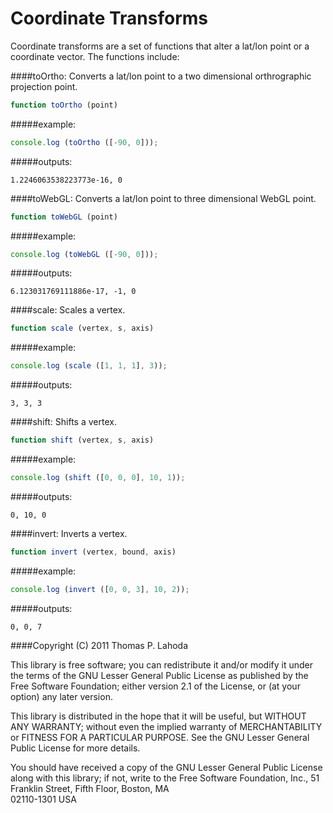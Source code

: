 Coordinate Transforms
=======================

Coordinate transforms are a set of functions that alter a lat/lon point or
a coordinate vector. The functions include:

####toOrtho:
Converts a lat/lon point to a two dimensional orthrographic 
projection point.

```javascript
function toOrtho (point)
```

#####example:
```javascript
console.log (toOrtho ([-90, 0]));
```

#####outputs:
```
1.2246063538223773e-16, 0
```


####toWebGL:
Converts a lat/lon point to three dimensional WebGL point.

```javascript
function toWebGL (point)
```

#####example:
```javascript
console.log (toWebGL ([-90, 0]));
```

#####outputs:
```
6.123031769111886e-17, -1, 0
```


####scale:
Scales a vertex.

```javascript
function scale (vertex, s, axis)
```

#####example:
```javascript
console.log (scale ([1, 1, 1], 3));
```

#####outputs:
```
3, 3, 3
```


####shift:
Shifts a vertex.

```javascript
function shift (vertex, s, axis)
```

#####example:
```javascript
console.log (shift ([0, 0, 0], 10, 1));
```

#####outputs:
```
0, 10, 0
```


####invert:
Inverts a vertex.

```javascript
function invert (vertex, bound, axis)

```

#####example:
```javascript
console.log (invert ([0, 0, 3], 10, 2));
```

#####outputs:
```
0, 0, 7
```


####Copyright (C) 2011 Thomas P. Lahoda

This library is free software; you can redistribute it and/or
modify it under the terms of the GNU Lesser General Public
License as published by the Free Software Foundation; either
version 2.1 of the License, or (at your option) any later version.

This library is distributed in the hope that it will be useful,
but WITHOUT ANY WARRANTY; without even the implied warranty of
MERCHANTABILITY or FITNESS FOR A PARTICULAR PURPOSE.  See the GNU
Lesser General Public License for more details.

You should have received a copy of the GNU Lesser General Public
License along with this library; if not, write to the Free Software
Foundation, Inc., 51 Franklin Street, Fifth Floor, Boston, MA  
02110-1301  USA

